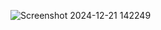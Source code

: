 ![Screenshot 2024-12-21 142249](https://github.com/user-attachments/assets/f12058a2-9afd-4f03-b5f6-1e0ab99a7f93)
